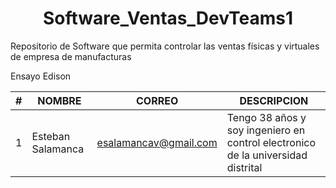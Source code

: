 
<h1 align="center"> Software_Ventas_DevTeams1 </h1>
Repositorio de Software que permita controlar las ventas físicas y virtuales de empresa de manufacturas

Ensayo Edison

| # | NOMBRE | CORREO | DESCRIPCION |
|---|---|---|---|
| 1 | Esteban Salamanca | esalamancav@gmail.com | Tengo 38 años y soy ingeniero en control electronico de la universidad distrital |

